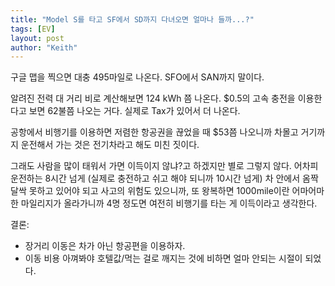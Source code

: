```yaml
---
title: "Model S를 타고 SF에서 SD까지 다녀오면 얼마나 들까...?"
tags: [EV]
layout: post
author: "Keith"
---
```


구글 맵을 찍으면 대충 495마일로 나온다. SFO에서 SAN까지 말이다.

알려진 전력 대 거리 비로 계산해보면 124 kWh 쯤 나온다. $0.5의 고속 충전을 이용한다고 보면 62불쯤 나오는 거다. 실제로 Tax가 있어서 더 나온다.

공항에서 비행기를 이용하면 저렴한 항공권을 끊었을 때 $53쯤 나오니까 차몰고 거기까지 운전해서 가는 것은 전기차라고 해도 미친 짓이다.

그래도 사람을 많이 태워서 가면 이득이지 않냐?고 하겠지만 별로 그렇지 않다. 어차피 운전하는 8시간 넘게 (실제로 충전하고 쉬고 해야 되니까 10시간 넘게) 차 안에서 옴짝달싹 못하고 있어야 되고 사고의 위험도 있으니까, 또 왕복하면 1000mile이란 어마어마한 마일리지가 올라가니까 4명 정도면 여전히 비행기를 타는 게 이득이라고 생각한다.

결론:
- 장거리 이동은 차가 아닌 항공편을 이용하자.
- 이동 비용 아껴봐야 호텔값/먹는 걸로 깨지는 것에 비하면 얼마 안되는 시절이 되었다.
